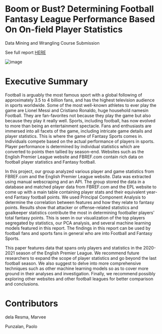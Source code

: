 # Boom or Bust? Determining Football Fantasy League Performance Based On On-field Player Statistics

Data Mining and Wrangling Course Submission

See full report [HERE](https://github.com/mbdelaresma/football-fantasy-to-player-statistics/blob/main/FinalReport.ipynb)

![image](https://user-images.githubusercontent.com/71246479/188296990-208dd4e4-5c3f-4d1e-8495-8ea30a3e67c6.png)

# Executive Summary

Football is arguably the most famous sport with a global following of approximately 3.5 to 4 billion fans, and has the highest television audience in sports worldwide. Some of the most well-known athletes to ever play the game are Lionel Messi and Cristiano Ronaldo, huge household namesin Football. They are fan-favorites not because they play the game but also because they play it really well. Sports, including football, has now evolved to more than being an entertainment spectacle. Fans and enthusiasts are immersed into all facets of the game, including intricate game details and player statistics. This is where the game of Fantasy Sports comes in. Individuals compete based on the actual performance of players in sports. Player performance is determined by individual statistics which are converted to points then tallied by season-end. Websites such as the English Premier League website and FBREF.com contain rich data on football player statistics and Fantasy football.

In this project, our group analyzed various player and game statistics from FBREF.com and the English Premier League website. Data was extracted using manual webscraping and an API. The group stored the data in a database and matched player data from FBREF.com and the EPL website to come up with a main table containing player stats and their equivalent year-end Fantasy football points. We used Principal Component Analysis to determine the correlation between features and how they relate to fantasy points. Results show that attacker or offense-related statistics and goalkeeper statistics contribute the most in determining footballer players' total fantasy points. This is seen in our visualization of the top players segregated by statistics, our PCA analysis, and several machine learning models featured in this report. The findings in this report can be used by football fans and sports fans in general who are into Football and Fantasy Sports.

This paper features data that spans only players and statistics in the 2020-2021 season of the English Premier League. We recommend future researchers to expand the scope of player statistics and go beyond the last football season. We also suggest to delve into more comprehensive techniques such as other machine learning models so as to cover more ground in their analyses and investigation. Finally, we recommend possibly exploring other websites and other football leagues for better comparison and conclusions.

# Contributors

dela Resma, Marvee

Punzalan, Paolo
